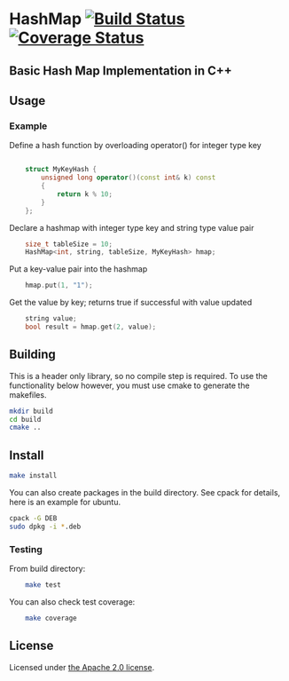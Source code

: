 # HashMap [![Build Status](https://travis-ci.org/aozturk/HashMap.svg?branch=master)](https://travis-ci.org/aozturk/HashMap) [![Coverage Status](https://coveralls.io/repos/aozturk/HashMap/badge.svg?branch=master&service=github)](https://coveralls.io/github/oazturk/hashMap?branch=master)

Basic Hash Map Implementation in C++
------------------------------------

## Usage

### Example

Define a hash function by overloading operator() for integer type key

```c++

	struct MyKeyHash {
    	unsigned long operator()(const int& k) const
    	{	
        	return k % 10;
    	}
	};
```
	
Declare a hashmap with integer type key and string type value pair

```c++
	size_t tableSize = 10;
	HashMap<int, string, tableSize, MyKeyHash> hmap;
```

Put a key-value pair into the hashmap

```c++
	hmap.put(1, "1");
```

Get the value by key; returns true if successful with value updated

```c++
	string value;
	bool result = hmap.get(2, value);
```


## Building

This is a header only library, so no compile step is required.
To use the functionality below however, you must use cmake to generate
the makefiles.

```bash
mkdir build
cd build
cmake ..
```

## Install

```bash
make install
```

You can also create packages in the build directory.
See cpack for details, here is an example for ubuntu.

```bash
cpack -G DEB
sudo dpkg -i *.deb
```

### Testing

From build directory:

```bash
	make test
```

You can also check test coverage:

```bash
	make coverage
```

## License

Licensed under [the Apache 2.0 license](LICENSE). 
